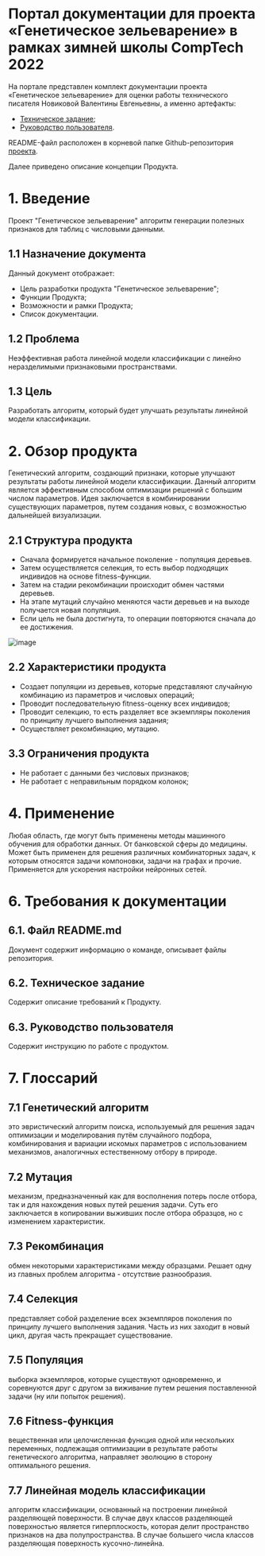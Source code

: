 # Портал документации для проекта «Генетическое зельеварение» в рамках зимней школы CompTech 2022

На портале представлен комплект документации проекта «Генетическое зельеварение» для оценки работы технического писателя Новиковой Валентины Евгеньевны, а именно артефакты:

* [Техническое задание](source/tz.md);
* [Руководство пользователя](source/user_guide.md).

README-файл расположен в корневой папке Github-репозитория [проекта](https://github.com/comptech-winter-school/genetic-potioncraft).

Далее приведено описание концепции Продукта.

# 1. Введение
Проект "Генетическое зельеварение" алгоритм генерации полезных признаков для таблиц с числовыми данными.
## 1.1 Назначение документа
Данный документ отображает:

* Цель разработки продукта "Генетическое зельеварение";
* Функции Продукта;
* Возможности и рамки Продукта;
* Список документации.

## 1.2 Проблема
Неэффективная работа линейной модели классификации с линейно неразделимыми признаковыми пространствами.
## 1.3 Цель
Разработать алгоритм, который будет улучшать результаты линейной модели классификации.

# 2. Обзор продукта

Генетический алгоритм, создающий признаки, которые улучшают результаты работы линейной модели классификации. 
Данный алгоритм является эффективным способом оптимизации решений с большим числом параметров. 
Идея заключается в комбинировании существующих параметров, путем создания новых, с возможностью дальнейшей визуализации.

## 2.1 Структура продукта

* Сначала формируется начальное поколение - популяция деревьев. 
* Затем осуществляется селекция, то есть выбор подходящих индивидов на основе fitness-функции. 
* Затем на стадии рекомбинации происходит обмен частями деревьев. 
* На этапе мутаций случайно меняются части деревьев и на выходе получается новая популяция. 
* Если цель не была достигнута, то операции повторяются сначала до ее достижения.

![image](https://user-images.githubusercontent.com/98469155/152510658-a4e324a3-9875-4a6a-8319-a5d955f3f83b.png)

## 2.2 Характеристики продукта  

* Создает популяции из деревьев, которые представляют случайную комбинацию из параметров и числовых операций;                               
* Проводит последовательную fitness-оценку всех индивидов;
* Проводит селекцию, то есть разделяет все экземпляры поколения по принципу лучшего выполнения задания;
* Осуществляет рекомбинацию, мутацию.

## 3.3 Ограничения продукта

* Не работает с данными без числовых признаков;
* Не работает с неправильным порядком колонок;

# 4. Применение

Любая область, где могут быть применены методы машинного обучения для обработки данных. От банковской сферы до медицины. 
Может быть применен для решения различных комбинаторных задач, к которым относятся задачи компоновки, задачи на графах и прочие. 
Применяется для ускорения настройки нейронных сетей.

# 6. Требования к документации

## 6.1. Файл README.md
Документ содержит информацию о команде, описывает файлы репозитория.

## 6.2. Техническое задание
Содержит описание требований к Продукту.

## 6.3. Руководство пользователя
Содержит инструкцию по работе с продуктом.

# 7. Глоссарий

## 7.1 Генетический алгоритм
это эвристический алгоритм поиска, используемый для решения задач оптимизации и моделирования путём случайного подбора, комбинирования и вариации искомых параметров с использованием механизмов, аналогичных естественному отбору в природе. 
## 7.2 Мутация
механизм, предназначенный как для восполнения потерь после отбора, так и для нахождения новых путей решения задачи. Суть его заключается в копировании выживших после отбора образцов, но с изменением характеристик.
## 7.3 Рекомбинация
обмен некоторыми характеристиками между образцами. Решает одну из главных проблем алгоритма - отсутствие разнообразия.
## 7.4 Селекция 
представляет собой разделение всех экземпляров поколения по принципу лучшего выполнения задания. Часть из них заходит в новый цикл, другая часть прекращает существование.
## 7.5 Популяция 
выборка экземпляров, которые существуют одновременно, и соревнуются друг с другом за виживание путем решения поставленной задачи (ну или попыток решения).
## 7.6 Fitness-функция
вещественная или целочисленная функция одной или нескольких переменных, подлежащая оптимизации в результате работы генетического алгоритма, направляет эволюцию в сторону оптимального решения.
## 7.7 Линейная модель классификации
алгоритм классификации, основанный на построении линейной разделяющей поверхности. В случае двух классов разделяющей поверхностью является гиперплоскость, которая делит пространство признаков на два полупространства. В случае большего числа классов разделяющая поверхность кусочно-линейна.
